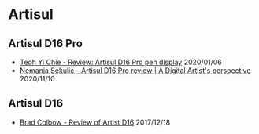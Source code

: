 # Artisul

## Artisul D16 Pro&#x20;

* [Teoh Yi Chie - Review: Artisul D16 Pro pen display](https://www.youtube.com/watch?v=ZAf8oq9zmt0) 2020/01/06&#x20;
* [Nemanja Sekulic - Artisul D16 Pro review | A Digital Artist's perspective](https://www.youtube.com/watch?v=bJn7FqkKjD4) 2020/11/10

## Artisul D16&#x20;

* [Brad Colbow - Review of Artist D16](https://www.youtube.com/watch?v=CPlsBNjLje8) 2017/12/18

